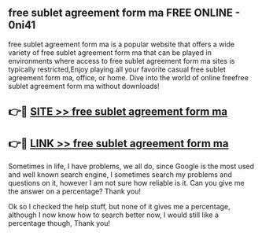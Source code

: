 ## free sublet agreement form ma FREE ONLINE - 0ni41

free sublet agreement form ma is a popular website that offers a wide variety of free sublet agreement form ma that can be played in environments where access to free sublet agreement form ma sites is typically restricted,Enjoy playing all your favorite casual free sublet agreement form ma, office, or home. Dive into the world of online freefree sublet agreement form ma without downloads!

## 👉🔴 [SITE >> free sublet agreement form ma](http://news.freeplayer.one?title=free_sublet_agreement_form_ma&ref=FRRE)

## 👉🔴 [LINK >> free sublet agreement form ma](http://news.freeplayer.one?title=free_sublet_agreement_form_ma&ref=FREE)

Sometimes in life, I have problems, we all do, since Google is the most used and well known search engine, I sometimes search my problems and questions on it, however I am not sure how reliable is it. Can you give me the answer on a percentage? Thank you!

Ok so I checked the help stuff, but none of it gives me a percentage, although I now know how to search better now, I would still like a percentage though, Thank you!